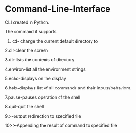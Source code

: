 # Command-Line-Interface
CLI created in Python.

The command it supports
1. cd<directory>- change the current default directory to <directory>

2.clr-clear the screen

3.dir<directory>-lists the contents of directory

4.environ-list all the environment strings

5.echo<comment>-displays<comment> on the display

6.help-displays list of all commands and their inputs/behaviors.

7.pause-pauses operation of the shell

8.quit-quit the shell

9.>-output redirection to specified file

10>>-Appending the result of command to specified file
